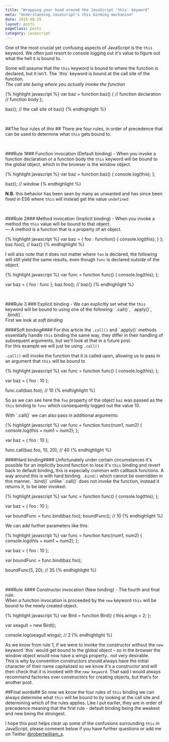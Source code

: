 ```yaml
---
title: "Wrapping your head around the JavaScript 'this' keyword"
meta: "Understanding JavaScript's this binding mechanism"
date: 2015-08-15
layout: posts
pageClass: posts
category: javascript
---
```


One of the most crucial yet confusing aspects of JavaScript is the `this`
keyword. We often just resort to console logging out it's value to figure
out what the hell it is bound to.

Some will assume that the `this` keyword is bound to where the function is
declared, but it isn't.  The ´this´ keyword is bound at the call site of the 
function.  
*The call site being where you actually invoke the function*

{% highlight javascript %}
var baz = function baz() { // function declaration
    // function body 
};


baz(); // the call site of baz() 
{% endhighlight %}

&nbsp;


##The four rules of *this* ##
There are four rules, in order of precedence that can be used to determine 
what `this` gets bound to.

&nbsp;

###Rule 1###
Function invocation (Default binding) - When you invoke a function declaration 
or a function body the `this` keyword will be bound to the global object, which 
in the browser is the window object.

{% highlight javascript %}
var baz = function baz() {
    console.log(this); 
};

baz(); // window
{% endhighlight %}

**N.B.** this behavior has been seen by many as unwanted and has since been 
fixed in ES6 where `this` will instead get the value `undefined`

&nbsp;

###Rule 2###
Method invocation (Implicit binding) - When you invoke a method the `this` 
value will be bound to that object.  
&mdash; A method is a function that is a property of an object.

{% highlight javascript %}
var baz = {
    foo : function() {
        console.log(this); 
    }
};
baz.foo(); // baz{}
{% endhighlight %}

I will also note that it does not matter where `foo` is declared, the following 
will still yield the same results, even though `func` is declared outside of
the object.

{% highlight javascript %}
var func = function func() {
   console.log(this);
};

var baz = {
    foo : func
};
baz.foo(); // baz{}
{% endhighlight %}

&nbsp;

###Rule 3 ###
Explicit binding - We can explicitly set what the `this` keyword will be bound
to using one of the following: ´.call()´, ´.apply()´, ´.bind()´.  
First we look at *soft binding*

####Soft binding####
For this article the `.call()` and ´.apply()´ methods essentially handle `this` 
binding the same way, they differ in their handling of subsequent arguments, but 
we'll look at that in a future post.  
For this example we will just be using `.call()`

`.call()` will invoke the function that it is called upon, allowing us to pass
in an argument that `this` will be bound to

{% highlight javascript %}
var func = function func() {
   console.log(this);
};

var baz = {
    foo : 10
};

func.call(baz.foo); // 10
{% endhighlight %}

So as we can see here the `foo` property of the object `baz` was passed as the
`this` binding to `func` which consequently logged out the value 10.

With ´.call()´ we can also pass in additional arguments:

{% highlight javascript %}
var func = function func(num1, num2) {
   console.log(this + num1 + num2);
};

var baz = {
    foo : 10
};

func.call(baz.foo, 10, 20); // 40
{% endhighlight %}

####Hard binding####
Unfortunately under certain circumstances it's possible for an implicitly 
bound function to lose it's `this` binding and revert back to default binding,
this is especially common with callback functions.
A way around this is with hard binding.  `.bind()` which cannot be overridden 
in this manner.  ´.bind()´ unlike ´.call()´ does not invoke the function, 
instead it returns it, to be later invoked:

{% highlight javascript %}
var func = function func() {
   console.log(this);
};

var baz = {
    foo : 10
};

var boundFunc = func.bind(baz.foo);
boundFunc(); // 10
{% endhighlight %}

We can add further parameters like this:

{% highlight javascript %}
var func = function func(num1, num2) {
   console.log(this + num1 + num2);
};

var baz = {
    foo : 10
};

var boundFunc = func.bind(baz.foo);

boundFunc(5, 20); // 35
{% endhighlight %}

&nbsp;

###Rule 4###
Constructor invocation (New binding) - The fourth and final rule.  
When a function invocation is proceeded by the `new` keyword `this` will be 
bound to the newly created object.

{% highlight javascript %}
var Bird = function Bird() {
   this.wings = 2;
};

var seagull = new Bird();

console.log(seagull.wings); // 2
{% endhighlight %}

As we know from rule 1, if we were to invoke the constructor without the `new` 
keyword ´this´ would get bound to the global object &ndash; so in the browser
the window object would now have a wings property.. not very desirable.  
This is why by convention constructors should always have the initial character 
of their name capitalized so we know it's a constructor and will then check that 
it is invoked with the `new keyword`.
That said I would always recommend factories over constructors for creating 
objects, but that's for another post.

##Final words##
So now we know the four rules of `this` binding we can always determine what
`this` will be bound to by looking at the call site and determining which of 
the rules applies.  Like I put earlier, they are in order of precedence meaning 
that the first rule - default binding being the weakest and new being the 
strongest.

I hope this post helps clear up some of the confusions surrounding `this` in
JavaScript, please comment below if you have further questions or add me on 
Twitter [@robertwilliam_s](http://twitter.com/robertwilliam_s).